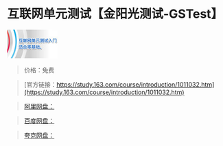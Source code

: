 # 互联网单元测试【金阳光测试-GSTest】

![img](../../../assets/study163/free/6630130981791869488.jpg)

> 价格：免费

> [官方链接：https://study.163.com/course/introduction/1011032.htm](https://study.163.com/course/introduction/1011032.htm)

> [阿里网盘：]()

> [百度网盘：]()

> [夸克网盘：]()
